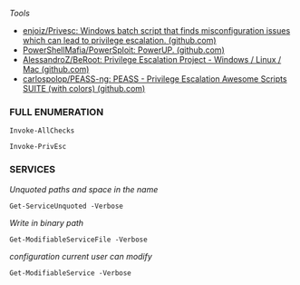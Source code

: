  *Tools*
- [enjoiz/Privesc: Windows batch script that finds misconfiguration issues which can lead to privilege escalation. (github.com)](https://github.com/enjoiz/Privesc)
- [PowerShellMafia/PowerSploit: PowerUP. (github.com)](https://github.com/PowerShellMafia/PowerSploit/tree/master/Privesc)
- [AlessandroZ/BeRoot: Privilege Escalation Project - Windows / Linux / Mac (github.com)](https://github.com/AlessandroZ/BeRoot)
- [carlospolop/PEASS-ng: PEASS - Privilege Escalation Awesome Scripts SUITE (with colors) (github.com)](https://github.com/carlospolop/PEASS-ng)
### **FULL ENUMERATION**
```Powerup
Invoke-AllChecks
```
```Privesc
Invoke-PrivEsc
```
### **SERVICES**
*Unquoted paths and space in the name*
```Powerup
Get-ServiceUnquoted -Verbose
```
*Write in binary path*
```powerup
Get-ModifiableServiceFile -Verbose
```
*configuration current user can modify*
```powerup
Get-ModifiableService -Verbose
```
